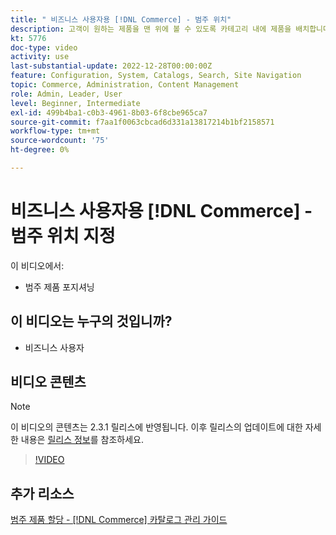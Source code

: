 ```yaml
---
title: " 비즈니스 사용자용 [!DNL Commerce] - 범주 위치"
description: 고객이 원하는 제품을 맨 위에 볼 수 있도록 카테고리 내에 제품을 배치합니다.
kt: 5776
doc-type: video
activity: use
last-substantial-update: 2022-12-28T00:00:00Z
feature: Configuration, System, Catalogs, Search, Site Navigation
topic: Commerce, Administration, Content Management
role: Admin, Leader, User
level: Beginner, Intermediate
exl-id: 499b4ba1-c0b3-4961-8b03-6f8cbe965ca7
source-git-commit: f7aa1f0063cbcad6d331a13817214b1bf2158571
workflow-type: tm+mt
source-wordcount: '75'
ht-degree: 0%

---
```


# 비즈니스 사용자용 [!DNL Commerce] - 범주 위치 지정

이 비디오에서:

- 범주 제품 포지셔닝

## 이 비디오는 누구의 것입니까?

- 비즈니스 사용자

## 비디오 콘텐츠

>[!NOTE]
>
>이 비디오의 콘텐츠는 2.3.1 릴리스에 반영됩니다. 이후 릴리스의 업데이트에 대한 자세한 내용은 [릴리스 정보](https://experienceleague.adobe.com/docs/commerce-operations/release/notes/overview.html)를 참조하세요.

>[!VIDEO](https://video.tv.adobe.com/v/36187?quality=12&learn=on)

## 추가 리소스

[범주 제품 할당 - [!DNL Commerce] 카탈로그 관리 가이드](https://experienceleague.adobe.com/docs/commerce-admin/catalog/categories/products-in-category/categories-product-assignments.html)
